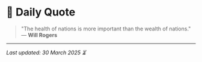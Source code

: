 # 📜 Daily Quote

> "The health of nations is more important than the wealth of nations."  
> — **Will Rogers**

---

_Last updated: 30 March 2025 ⏳_
